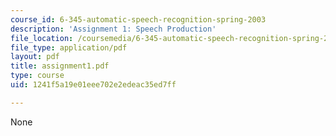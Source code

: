 ```yaml
---
course_id: 6-345-automatic-speech-recognition-spring-2003
description: 'Assignment 1: Speech Production'
file_location: /coursemedia/6-345-automatic-speech-recognition-spring-2003/1241f5a19e01eee702e2edeac35ed7ff_assignment1.pdf
file_type: application/pdf
layout: pdf
title: assignment1.pdf
type: course
uid: 1241f5a19e01eee702e2edeac35ed7ff

---
```

None